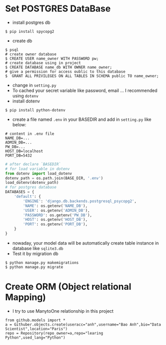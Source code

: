 # Set POSTGRES DataBase
- install postgres db
```terminal
$ pip install spycopg2
```
- create db
```terminal
$ psql
# create owner database
$ CREATE USER name_owner WITH PASSWORD pw;
# create database using in project
$ CREATE DATABASE name_db WITH OWNER name_owner;
# give a permission for access oublic to this database
$  GRANT ALL PRIVILEGES ON ALL TABLES IN SCHEMA public TO name_owner;
```
- change in `setting.py`
- To cached your secret variable like password, email ... I recommended using `dotenv`
- install dotenv
```terminal
$ pip install python-dotenv
```
- create a file named `.env` in your BASEDIR and add in `setting.py` like below:
```text
# content in .env file
NAME_DB=...
ADMIN_DB=...
PW_DB=...
HOST_DB=localhost
PORT_DB=5432
```
```python
# after declare `BASEDIR`
# for load variable in dotenv
from dotenv import load_dotenv
dotenv_path = os.path.join(BASE_DIR, '.env')
load_dotenv(dotenv_path)
# for postgres database
DATABASES = {
    'default': {
        'ENGINE': 'django.db.backends.postgresql_psycopg2',
        'NAME': os.getenv('NAME_DB'),
        'USER': os.getenv('ADMIN_DB'),
        'PASSWORD': os.getenv('PW_DB'),
        'HOST': os.getenv('HOST_DB'),
        'PORT': os.getenv('PORT_DB'),
    }
}
```
- nowaday, your model data will be automatically create table instance in database like `sqlite3.db`
- Test it by migration db
```shell
$ python manage.py makemigrations
$ python manage.py migrate
```
# Create ORM (Object relational Mapping)
- I try to use ManytoOne relationship in this project
```shell
from github.models import *
a = Githuber.objects.create(useracc="anh",username="Bao Anh",bio="Data Scientist",location="Paris")
repo = Repository(repo_owner=a,repo="learing Python",used_lang="Python")
```
